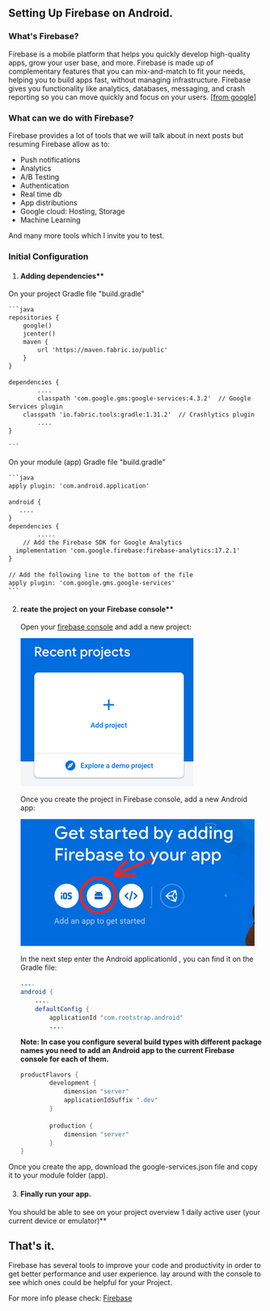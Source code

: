 
## Setting Up Firebase on Android.
### What's Firebase?

Firebase is a mobile platform that helps you quickly develop high-quality apps, grow your user base, and more. Firebase is made up of complementary features that you can mix-and-match to fit your needs, helping you to build apps fast, without managing infrastructure. Firebase gives you functionality like analytics, databases, messaging, and crash reporting so you can move quickly and focus on your users. [[from google]](https://developer.android.com/studio/write/firebase)

### What can we do with Firebase?

Firebase provides a lot of tools that we will talk about in next posts but resuming Firebase allow as to:
- Push notifications
- Analytics
- A/B Testing
- Authentication
- Real time db
- App distributions
- Google cloud: Hosting, Storage
- Machine Learning

And many more tools which I invite you to test.

### Initial Configuration

1. #### Adding dependencies**

On your project  Gradle file "build.gradle"

    ```java
    repositories {
        google()
        jcenter()
        maven {
            url 'https://maven.fabric.io/public'
        }
    }

    dependencies {
    		....        
    		classpath 'com.google.gms:google-services:4.3.2'  // Google Services plugin
        classpath 'io.fabric.tools:gradle:1.31.2'  // Crashlytics plugin
    		....
    }

    ```

On your module (app) Gradle file "build.gradle"

    ```java
    apply plugin: 'com.android.application'

    android {
       ....
    }
    dependencies {
    		.....
    	// Add the Firebase SDK for Google Analytics
      implementation 'com.google.firebase:firebase-analytics:17.2.1'
    }

    // Add the following line to the bottom of the file
    apply plugin: 'com.google.gms.google-services'
    ```

2. #### reate the project on your Firebase console**

    Open your [firebase console](https://console.firebase.google.com/)  and add a new project:

    ![Add firebase](images/fb1.png)

    Once you create the project in Firebase console, add a new Android app:

    ![Add android plattform](images/fb2.png)

    In the next step enter the Android applicationId , you can find it on the Gradle file:

    ```java
    ....
    android {
        ....
        defaultConfig {
            applicationId "com.rootstrap.android"
    		....
    ```

    **Note: In case you configure several build types with different package names you need to add an Android app to the current Firebase console for each of them.**

    ```java
    productFlavors {
            development {
                dimension "server"
                applicationIdSuffix ".dev"
            }

            production {
                dimension "server"
            }
    }
    ```

Once you create the app, download the google-services.json file and copy it to your module folder (app).

3. #### Finally run your app.
You should be able to see on your project overview 1 daily active user (your current device or emulator)**

## That's it.

Firebase has several tools to improve your code and productivity in order to get better performance and user experience. lay around with the console to see which ones could be helpful for your Project.

For more info please check:
[Firebase](https://firebase.google.com/)
